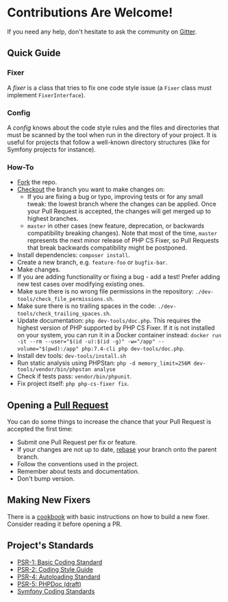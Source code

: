 # Contributions Are Welcome!

If you need any help, don't hesitate to ask the community on [Gitter](https://gitter.im/PHP-CS-Fixer/Lobby).

## Quick Guide

### Fixer

A *fixer* is a class that tries to fix one code style issue (a ``Fixer`` class
must implement ``FixerInterface``).

### Config

A *config* knows about the code style rules and the files and directories that
must be scanned by the tool when run in the directory of your project. It is
useful for projects that follow a well-known directory structures (like for
Symfony projects for instance).

### How-To

* [Fork](https://help.github.com/articles/fork-a-repo/) the repo.
* [Checkout](https://git-scm.com/docs/git-checkout) the branch you want to make changes on:
  * If you are fixing a bug or typo, improving tests or for any small tweak: the lowest branch where the changes can be applied. Once your Pull Request is accepted, the changes will get merged up to highest branches.
  * `master` in other cases (new feature, deprecation, or backwards compatibility breaking changes). Note that most of the time, `master` represents the next minor release of PHP CS Fixer, so Pull Requests that break backwards compatibility might be postponed.
* Install dependencies: `composer install`.
* Create a new branch, e.g. `feature-foo` or `bugfix-bar`.
* Make changes.
* If you are adding functionality or fixing a bug - add a test! Prefer adding new test cases over modifying existing ones.
* Make sure there is no wrong file permissions in the repository: `./dev-tools/check_file_permissions.sh`.
* Make sure there is no trailing spaces in the code: `./dev-tools/check_trailing_spaces.sh`.
* Update documentation: `php dev-tools/doc.php`. This requires the highest version of PHP supported by PHP CS Fixer. If it is not installed on your system, you can run it in a Docker container instead: `docker run -it --rm --user="$(id -u):$(id -g)" -w="/app" --volume="$(pwd):/app" php:7.4-cli php dev-tools/doc.php`.
* Install dev tools: `dev-tools/install.sh`
* Run static analysis using PHPStan: `php -d memory_limit=256M dev-tools/vendor/bin/phpstan analyse`
* Check if tests pass: `vendor/bin/phpunit`.
* Fix project itself: `php php-cs-fixer fix`.

## Opening a [Pull Request](https://help.github.com/articles/about-pull-requests/)

You can do some things to increase the chance that your Pull Request is accepted the first time:

* Submit one Pull Request per fix or feature.
* If your changes are not up to date, [rebase](https://git-scm.com/docs/git-rebase) your branch onto the parent branch.
* Follow the conventions used in the project.
* Remember about tests and documentation.
* Don't bump version.

## Making New Fixers

There is a [cookbook](doc/cookbook_fixers.rst) with basic instructions on how to build a new fixer. Consider reading it
before opening a PR.

## Project's Standards

* [PSR-1: Basic Coding Standard](https://github.com/php-fig/fig-standards/blob/master/accepted/PSR-1-basic-coding-standard.md)
* [PSR-2: Coding Style Guide](https://github.com/php-fig/fig-standards/blob/master/accepted/PSR-2-coding-style-guide.md)
* [PSR-4: Autoloading Standard](https://github.com/php-fig/fig-standards/blob/master/accepted/PSR-4-autoloader.md)
* [PSR-5: PHPDoc (draft)](https://github.com/phpDocumentor/fig-standards/blob/master/proposed/phpdoc.md)
* [Symfony Coding Standards](https://symfony.com/doc/current/contributing/code/standards.html)

